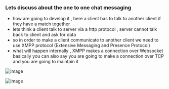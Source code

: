 ### Lets discuss about the one to one chat messaging 
- how are going to develop it , here a client has to talk to another client if they have a match together
- lets think a client talk to server via a http protocol , server cannot talk back to client and ask for data
- so in order to make a client communicate to another client we need to use XMPP protocol (Extensive Messaging and Presence Protocol)
- what will happen internally , XMPP makes a connection over Websocket basically you can also say you are going to make a connection over TCP and you are going to maintain it 

![image](https://github.com/user-attachments/assets/1d7186de-243c-48bc-a12e-7f29bce5277e)

![image](https://github.com/user-attachments/assets/6b18bcac-dc78-4bff-91db-33f118f6adb4)
